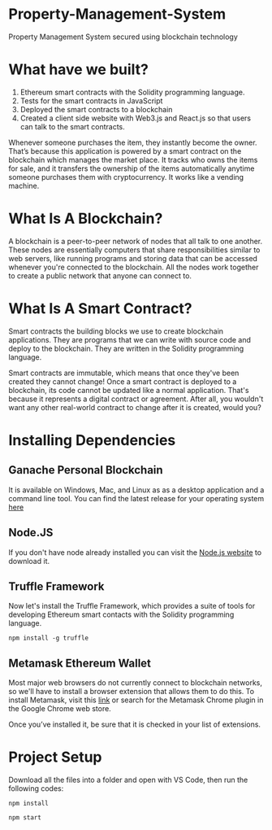 # Property-Management-System
Property Management System secured using blockchain technology

# What have we built?
1. Ethereum smart contracts with the Solidity programming language.
2. Tests for the smart contracts in JavaScript
3. Deployed the smart contracts to a blockchain
4. Created a client side website with Web3.js and React.js so that users can talk to the smart contracts.

Whenever someone purchases the item, they instantly become the owner. That’s because this application is powered by a smart contract on the blockchain which manages the market place. It tracks who owns the items for sale, and it transfers the ownership of the items automatically anytime someone purchases them with cryptocurrency. It works like a vending machine.

# What Is A Blockchain?
A blockchain is a peer-to-peer network of nodes that all talk to one another. These nodes are essentially computers that share responsibilities similar to web servers, like running programs and storing data that can be accessed whenever you're connected to the blockchain. All the nodes work together to create a public network that anyone can connect to.

# What Is A Smart Contract?
Smart contracts the building blocks we use to create blockchain applications. They are programs that we can write with source code and deploy to the blockchain. They are written in the Solidity programming language.

Smart contracts are immutable, which means that once they've been created they cannot change! Once a smart contract is deployed to a blockchain, its code cannot be updated like a normal application. That's because it represents a digital contract or agreement. After all, you wouldn't want any other real-world contract to change after it is created, would you?

# Installing Dependencies

## Ganache Personal Blockchain
It is available on Windows, Mac, and Linux as as a desktop application and a command line tool. You can find the latest release for your operating system [here](https://www.trufflesuite.com/ganache)
## Node.JS
If you don't have node already installed you can visit the [Node.js website](https://nodejs.org/en/) to download it.
## Truffle Framework
Now let's install the Truffle Framework, which provides a suite of tools for developing Ethereum smart contacts with the Solidity programming language.

`npm install -g truffle`
## Metamask Ethereum Wallet
Most major web browsers do not currently connect to blockchain networks, so we'll have to install a browser extension that allows them to do this.
To install Metamask, visit this [link](https://chrome.google.com/webstore/detail/metamask/nkbihfbeogaeaoehlefnkodbefgpgknn?hl=en) or search for the Metamask Chrome plugin in the Google Chrome web store. 

Once you’ve installed it, be sure that it is checked in your list of extensions. 

# Project Setup
Download all the files into a folder and open with VS Code, then run the following codes:

`npm install`

`npm start`
